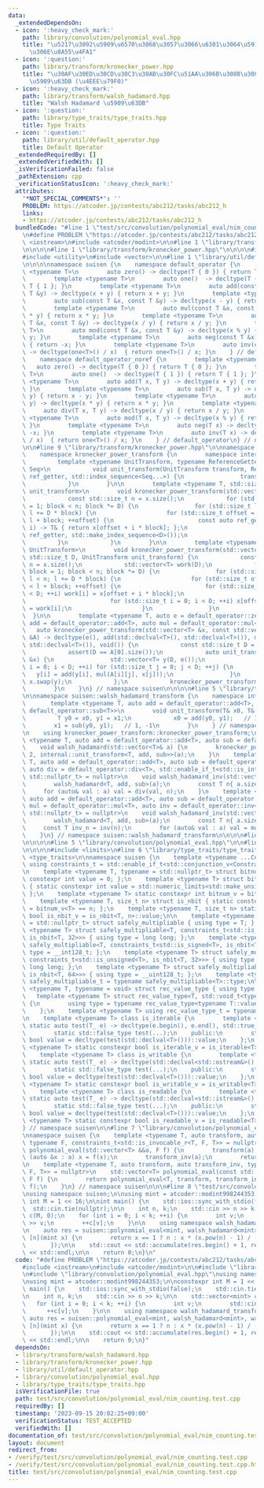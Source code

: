 ```yaml
---
data:
  _extendedDependsOn:
  - icon: ':heavy_check_mark:'
    path: library/convolution/polynomial_eval.hpp
    title: "\u5217\u3092\u5909\u6570\u3068\u3057\u3066\u6301\u3064\u591A\u9805\u5F0F\
      \u306E\u8A55\u4FA1"
  - icon: ':question:'
    path: library/transform/kronecker_power.hpp
    title: "\u30AF\u30ED\u30CD\u30C3\u30AB\u30FC\u51AA\u306B\u3088\u308B\u7DDA\u5F62\
      \u5909\u63DB (\u4EEE\u79F0)"
  - icon: ':heavy_check_mark:'
    path: library/transform/walsh_hadamard.hpp
    title: "Walsh Hadamard \u5909\u63DB"
  - icon: ':question:'
    path: library/type_traits/type_traits.hpp
    title: Type Traits
  - icon: ':question:'
    path: library/util/default_operator.hpp
    title: Default Operator
  _extendedRequiredBy: []
  _extendedVerifiedWith: []
  _isVerificationFailed: false
  _pathExtension: cpp
  _verificationStatusIcon: ':heavy_check_mark:'
  attributes:
    '*NOT_SPECIAL_COMMENTS*': ''
    PROBLEM: https://atcoder.jp/contests/abc212/tasks/abc212_h
    links:
    - https://atcoder.jp/contests/abc212/tasks/abc212_h
  bundledCode: "#line 1 \"test/src/convolution/polynomial_eval/nim_counting.test.cpp\"\
    \n#define PROBLEM \"https://atcoder.jp/contests/abc212/tasks/abc212_h\"\n\n#include\
    \ <iostream>\n#include <atcoder/modint>\n\n#line 1 \"library/transform/walsh_hadamard.hpp\"\
    \n\n\n\n#line 1 \"library/transform/kronecker_power.hpp\"\n\n\n\n#include <cassert>\n\
    #include <utility>\n#include <vector>\n\n#line 1 \"library/util/default_operator.hpp\"\
    \n\n\n\nnamespace suisen {\n    namespace default_operator {\n        template\
    \ <typename T>\n        auto zero() -> decltype(T { 0 }) { return T { 0 }; }\n\
    \        template <typename T>\n        auto one()  -> decltype(T { 1 }) { return\
    \ T { 1 }; }\n        template <typename T>\n        auto add(const T &x, const\
    \ T &y) -> decltype(x + y) { return x + y; }\n        template <typename T>\n\
    \        auto sub(const T &x, const T &y) -> decltype(x - y) { return x - y; }\n\
    \        template <typename T>\n        auto mul(const T &x, const T &y) -> decltype(x\
    \ * y) { return x * y; }\n        template <typename T>\n        auto div(const\
    \ T &x, const T &y) -> decltype(x / y) { return x / y; }\n        template <typename\
    \ T>\n        auto mod(const T &x, const T &y) -> decltype(x % y) { return x %\
    \ y; }\n        template <typename T>\n        auto neg(const T &x) -> decltype(-x)\
    \ { return -x; }\n        template <typename T>\n        auto inv(const T &x)\
    \ -> decltype(one<T>() / x)  { return one<T>() / x; }\n    } // default_operator\n\
    \    namespace default_operator_noref {\n        template <typename T>\n     \
    \   auto zero() -> decltype(T { 0 }) { return T { 0 }; }\n        template <typename\
    \ T>\n        auto one()  -> decltype(T { 1 }) { return T { 1 }; }\n        template\
    \ <typename T>\n        auto add(T x, T y) -> decltype(x + y) { return x + y;\
    \ }\n        template <typename T>\n        auto sub(T x, T y) -> decltype(x -\
    \ y) { return x - y; }\n        template <typename T>\n        auto mul(T x, T\
    \ y) -> decltype(x * y) { return x * y; }\n        template <typename T>\n   \
    \     auto div(T x, T y) -> decltype(x / y) { return x / y; }\n        template\
    \ <typename T>\n        auto mod(T x, T y) -> decltype(x % y) { return x % y;\
    \ }\n        template <typename T>\n        auto neg(T x) -> decltype(-x) { return\
    \ -x; }\n        template <typename T>\n        auto inv(T x) -> decltype(one<T>()\
    \ / x)  { return one<T>() / x; }\n    } // default_operator\n} // namespace suisen\n\
    \n\n#line 9 \"library/transform/kronecker_power.hpp\"\n\nnamespace suisen {\n\
    \    namespace kronecker_power_transform {\n        namespace internal {\n   \
    \         template <typename UnitTransform, typename ReferenceGetter, std::size_t...\
    \ Seq>\n            void unit_transform(UnitTransform transform, ReferenceGetter\
    \ ref_getter, std::index_sequence<Seq...>) {\n                transform(ref_getter(Seq)...);\n\
    \            }\n        }\n\n        template <typename T, std::size_t D, auto\
    \ unit_transform>\n        void kronecker_power_transform(std::vector<T> &x) {\n\
    \            const std::size_t n = x.size();\n            for (std::size_t block\
    \ = 1; block < n; block *= D) {\n                for (std::size_t l = 0; l < n;\
    \ l += D * block) {\n                    for (std::size_t offset = l; offset <\
    \ l + block; ++offset) {\n                        const auto ref_getter = [&](std::size_t\
    \ i) -> T& { return x[offset + i * block]; };\n                        internal::unit_transform(unit_transform,\
    \ ref_getter, std::make_index_sequence<D>());\n                    }\n       \
    \         }\n            }\n        }\n\n        template <typename T, typename\
    \ UnitTransform>\n        void kronecker_power_transform(std::vector<T> &x, const\
    \ std::size_t D, UnitTransform unit_transform) {\n            const std::size_t\
    \ n = x.size();\n            std::vector<T> work(D);\n            for (std::size_t\
    \ block = 1; block < n; block *= D) {\n                for (std::size_t l = 0;\
    \ l < n; l += D * block) {\n                    for (std::size_t offset = l; offset\
    \ < l + block; ++offset) {\n                        for (std::size_t i = 0; i\
    \ < D; ++i) work[i] = x[offset + i * block];\n                        unit_transform(work);\n\
    \                        for (std::size_t i = 0; i < D; ++i) x[offset + i * block]\
    \ = work[i];\n                    }\n                }\n            }\n      \
    \  }\n\n        template <typename T, auto e = default_operator::zero<T>, auto\
    \ add = default_operator::add<T>, auto mul = default_operator::mul<T>>\n     \
    \   auto kronecker_power_transform(std::vector<T> &x, const std::vector<std::vector<T>>\
    \ &A) -> decltype(e(), add(std::declval<T>(), std::declval<T>()), mul(std::declval<T>(),\
    \ std::declval<T>()), void()) {\n            const std::size_t D = A.size();\n\
    \            assert(D == A[0].size());\n            auto unit_transform = [&](std::vector<T>\
    \ &x) {\n                std::vector<T> y(D, e());\n                for (std::size_t\
    \ i = 0; i < D; ++i) for (std::size_t j = 0; j < D; ++j) {\n                 \
    \   y[i] = add(y[i], mul(A[i][j], x[j]));\n                }\n               \
    \ x.swap(y);\n            };\n            kronecker_power_transform<T>(x, D, unit_transform);\n\
    \        }\n    }\n} // namespace suisen\n\n\n\n#line 5 \"library/transform/walsh_hadamard.hpp\"\
    \n\nnamespace suisen::walsh_hadamard_transform {\n    namespace internal {\n \
    \       template <typename T, auto add = default_operator::add<T>, auto sub =\
    \ default_operator::sub<T>>\n        void unit_transform(T& x0, T& x1) {\n   \
    \         T y0 = x0, y1 = x1;\n            x0 = add(y0, y1);   // 1,  1\n    \
    \        x1 = sub(y0, y1);   // 1, -1\n        }\n    } // namespace internal\n\
    \n    using kronecker_power_transform::kronecker_power_transform;\n\n    template\
    \ <typename T, auto add = default_operator::add<T>, auto sub = default_operator::sub<T>>\n\
    \    void walsh_hadamard(std::vector<T>& a) {\n        kronecker_power_transform<T,\
    \ 2, internal::unit_transform<T, add, sub>>(a);\n    }\n    template <typename\
    \ T, auto add = default_operator::add<T>, auto sub = default_operator::sub<T>,\
    \ auto div = default_operator::div<T>, std::enable_if_t<std::is_integral_v<T>,\
    \ std::nullptr_t> = nullptr>\n    void walsh_hadamard_inv(std::vector<T>& a) {\n\
    \        walsh_hadamard<T, add, sub>(a);\n        const T n{ a.size() };\n   \
    \     for (auto& val : a) val = div(val, n);\n    }\n    template <typename T,\
    \ auto add = default_operator::add<T>, auto sub = default_operator::sub<T>, auto\
    \ mul = default_operator::mul<T>, auto inv = default_operator::inv<T>, std::enable_if_t<std::negation_v<std::is_integral<T>>,\
    \ std::nullptr_t> = nullptr>\n    void walsh_hadamard_inv(std::vector<T>& a) {\n\
    \        walsh_hadamard<T, add, sub>(a);\n        const T n{ a.size() };\n   \
    \     const T inv_n = inv(n);\n        for (auto& val : a) val = mul(val, inv_n);\n\
    \    }\n} // namespace suisen::walsh_hadamard_transform\n\n\n\n#line 1 \"library/convolution/polynomial_eval.hpp\"\
    \n\n\n\n#line 5 \"library/convolution/polynomial_eval.hpp\"\n\n#line 1 \"library/type_traits/type_traits.hpp\"\
    \n\n\n\n#include <limits>\n#line 6 \"library/type_traits/type_traits.hpp\"\n#include\
    \ <type_traits>\n\nnamespace suisen {\n    template <typename ...Constraints>\
    \ using constraints_t = std::enable_if_t<std::conjunction_v<Constraints...>, std::nullptr_t>;\n\
    \n    template <typename T, typename = std::nullptr_t> struct bitnum { static\
    \ constexpr int value = 0; };\n    template <typename T> struct bitnum<T, constraints_t<std::is_integral<T>>>\
    \ { static constexpr int value = std::numeric_limits<std::make_unsigned_t<T>>::digits;\
    \ };\n    template <typename T> static constexpr int bitnum_v = bitnum<T>::value;\n\
    \    template <typename T, size_t n> struct is_nbit { static constexpr bool value\
    \ = bitnum_v<T> == n; };\n    template <typename T, size_t n> static constexpr\
    \ bool is_nbit_v = is_nbit<T, n>::value;\n\n    template <typename T, typename\
    \ = std::nullptr_t> struct safely_multipliable { using type = T; };\n    template\
    \ <typename T> struct safely_multipliable<T, constraints_t<std::is_signed<T>,\
    \ is_nbit<T, 32>>> { using type = long long; };\n    template <typename T> struct\
    \ safely_multipliable<T, constraints_t<std::is_signed<T>, is_nbit<T, 64>>> { using\
    \ type = __int128_t; };\n    template <typename T> struct safely_multipliable<T,\
    \ constraints_t<std::is_unsigned<T>, is_nbit<T, 32>>> { using type = unsigned\
    \ long long; };\n    template <typename T> struct safely_multipliable<T, constraints_t<std::is_unsigned<T>,\
    \ is_nbit<T, 64>>> { using type = __uint128_t; };\n    template <typename T> using\
    \ safely_multipliable_t = typename safely_multipliable<T>::type;\n\n    template\
    \ <typename T, typename = void> struct rec_value_type { using type = T; };\n \
    \   template <typename T> struct rec_value_type<T, std::void_t<typename T::value_type>>\
    \ {\n        using type = typename rec_value_type<typename T::value_type>::type;\n\
    \    };\n    template <typename T> using rec_value_type_t = typename rec_value_type<T>::type;\n\
    \n    template <typename T> class is_iterable {\n        template <typename T_>\
    \ static auto test(T_ e) -> decltype(e.begin(), e.end(), std::true_type{});\n\
    \        static std::false_type test(...);\n    public:\n        static constexpr\
    \ bool value = decltype(test(std::declval<T>()))::value;\n    };\n    template\
    \ <typename T> static constexpr bool is_iterable_v = is_iterable<T>::value;\n\
    \    template <typename T> class is_writable {\n        template <typename T_>\
    \ static auto test(T_ e) -> decltype(std::declval<std::ostream&>() << e, std::true_type{});\n\
    \        static std::false_type test(...);\n    public:\n        static constexpr\
    \ bool value = decltype(test(std::declval<T>()))::value;\n    };\n    template\
    \ <typename T> static constexpr bool is_writable_v = is_writable<T>::value;\n\
    \    template <typename T> class is_readable {\n        template <typename T_>\
    \ static auto test(T_ e) -> decltype(std::declval<std::istream&>() >> e, std::true_type{});\n\
    \        static std::false_type test(...);\n    public:\n        static constexpr\
    \ bool value = decltype(test(std::declval<T>()))::value;\n    };\n    template\
    \ <typename T> static constexpr bool is_readable_v = is_readable<T>::value;\n\
    } // namespace suisen\n\n#line 7 \"library/convolution/polynomial_eval.hpp\"\n\
    \nnamespace suisen {\n    template <typename T, auto transform, auto transform_inv,\
    \ typename F, constraints_t<std::is_invocable_r<T, F, T>> = nullptr>\n    std::vector<T>\
    \ polynomial_eval(std::vector<T> &&a, F f) {\n        transform(a);\n        for\
    \ (auto &x : a) x = f(x);\n        transform_inv(a);\n        return a;\n    }\n\
    \n    template <typename T, auto transform, auto transform_inv, typename F, constraints_t<std::is_invocable_r<T,\
    \ F, T>> = nullptr>\n    std::vector<T> polynomial_eval(const std::vector<T> &a,\
    \ F f) {\n        return polynomial_eval<T, transform, transform_inv>(std::vector<T>(a),\
    \ f);\n    }\n} // namespace suisen\n\n\n#line 8 \"test/src/convolution/polynomial_eval/nim_counting.test.cpp\"\
    \nusing namespace suisen;\n\nusing mint = atcoder::modint998244353;\n\nconstexpr\
    \ int M = 1 << 16;\n\nint main() {\n    std::ios::sync_with_stdio(false);\n  \
    \  std::cin.tie(nullptr);\n\n    int n, k;\n    std::cin >> n >> k;\n\n    std::vector<mint>\
    \ c(M, 0);\n    for (int i = 0; i < k; ++i) {\n        int v;\n        std::cin\
    \ >> v;\n        ++c[v];\n    }\n\n    using namespace walsh_hadamard_transform;\n\
    \n    auto res = suisen::polynomial_eval<mint, walsh_hadamard<mint>, walsh_hadamard_inv<mint>>(c,\
    \ [n](mint x) {\n        return x == 1 ? n : x * (x.pow(n) - 1) / (x - 1);\n \
    \       });\n\n    std::cout << std::accumulate(res.begin() + 1, res.end(), mint(0)).val()\
    \ << std::endl;\n\n    return 0;\n}\n"
  code: "#define PROBLEM \"https://atcoder.jp/contests/abc212/tasks/abc212_h\"\n\n\
    #include <iostream>\n#include <atcoder/modint>\n\n#include \"library/transform/walsh_hadamard.hpp\"\
    \n#include \"library/convolution/polynomial_eval.hpp\"\nusing namespace suisen;\n\
    \nusing mint = atcoder::modint998244353;\n\nconstexpr int M = 1 << 16;\n\nint\
    \ main() {\n    std::ios::sync_with_stdio(false);\n    std::cin.tie(nullptr);\n\
    \n    int n, k;\n    std::cin >> n >> k;\n\n    std::vector<mint> c(M, 0);\n \
    \   for (int i = 0; i < k; ++i) {\n        int v;\n        std::cin >> v;\n  \
    \      ++c[v];\n    }\n\n    using namespace walsh_hadamard_transform;\n\n   \
    \ auto res = suisen::polynomial_eval<mint, walsh_hadamard<mint>, walsh_hadamard_inv<mint>>(c,\
    \ [n](mint x) {\n        return x == 1 ? n : x * (x.pow(n) - 1) / (x - 1);\n \
    \       });\n\n    std::cout << std::accumulate(res.begin() + 1, res.end(), mint(0)).val()\
    \ << std::endl;\n\n    return 0;\n}"
  dependsOn:
  - library/transform/walsh_hadamard.hpp
  - library/transform/kronecker_power.hpp
  - library/util/default_operator.hpp
  - library/convolution/polynomial_eval.hpp
  - library/type_traits/type_traits.hpp
  isVerificationFile: true
  path: test/src/convolution/polynomial_eval/nim_counting.test.cpp
  requiredBy: []
  timestamp: '2023-09-15 20:02:25+09:00'
  verificationStatus: TEST_ACCEPTED
  verifiedWith: []
documentation_of: test/src/convolution/polynomial_eval/nim_counting.test.cpp
layout: document
redirect_from:
- /verify/test/src/convolution/polynomial_eval/nim_counting.test.cpp
- /verify/test/src/convolution/polynomial_eval/nim_counting.test.cpp.html
title: test/src/convolution/polynomial_eval/nim_counting.test.cpp
---
```

